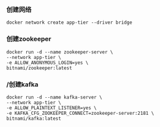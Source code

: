 ### 创建网络
```
docker network create app-tier --driver bridge  
```

### 创建zookeeper
```
docker run -d --name zookeeper-server \
--network app-tier \    
-e ALLOW_ANONYMOUS_LOGIN=yes \     
bitnami/zookeeper:latest
```

### /创建kafka
```
docker run -d --name kafka-server \
--network app-tier \
-e ALLOW_PLAINTEXT_LISTENER=yes \
-e KAFKA_CFG_ZOOKEEPER_CONNECT=zookeeper-server:2181 \
bitnami/kafka:latest
```